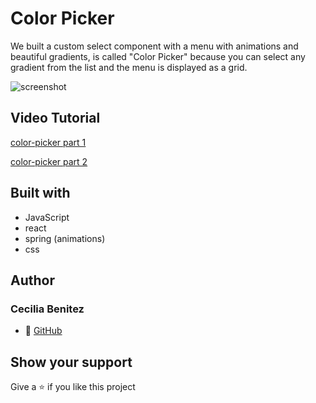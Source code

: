 # Color Picker
We built a custom select component with a menu with animations and beautiful gradients, is called "Color Picker" because you can select any gradient from the list and the menu is displayed as a grid.


![screenshot](./app-screenshot.jpg) 

## Video Tutorial

[color-picker part 1](https://www.youtube.com/watch?v=pouz7ynFysQ&t=23s)

[color-picker part 2](https://www.youtube.com/watch?v=-zUJV3N59cs&t=4s)

## Built with
- JavaScript
- react 
- spring (animations)
- css

## Author
### Cecilia Benitez
- 👤 [GitHub](https://github.com/Ceci007)

## Show your support
Give a ⭐️ if you like this project